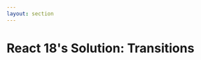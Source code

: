 ```yaml
---
layout: section
---
```


# React 18's Solution: Transitions

<!--
So how do we mitigate these? 

Within react, we have transitions
-->
